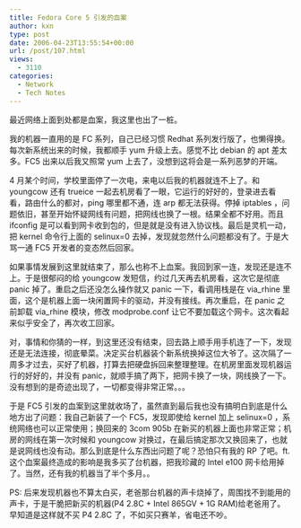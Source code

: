 ```yaml
---
title: Fedora Core 5 引发的血案
author: kxn
type: post
date: 2006-04-23T13:55:54+00:00
url: /post/107.html
views:
  - 3110
categories:
  - Network
  - Tech Notes
---
```


最近网络上面到处都是血案，我这里也出了一桩。

我的机器一直用的是 FC 系列，自己已经习惯 Redhat 系列发行版了，也懒得换。每次新系统出来的时候，我都顺手 yum 升级上去。感觉不比 debian 的 apt 差太多。FC5 出来以后我又照常 yum 上去了，没想到这将会是一系列恶梦的开端。

4 月某个时间，学校里面停了一次电，来电以后我的机器就连不上了。和 youngcow 还有 trueice 一起去机房看了一眼，它运行的好好的，登录进去看看，路由什么的都对，ping 哪里都不通，连 arp 都无法获得。停掉 iptables ，问题依旧，甚至开始怀疑网线有问题，把网线也换了一根。结果全都不好用。而且 ifconfig 是可以看到网卡收到包的，但是就是没有进入协议栈。最后是灵机一动，把 kernel 命令行上面的 selinux=0 去掉，发现就忽然什么问题都没有了。于是大骂一通 FC5 开发者的变态然后回家。

如果事情发展到这里就结束了，那么也称不上血案。我回到家一连，发现还是连不上。于是很郁闷的给 youngcow 发短信，约过几天再去机房看，这次它是彻底 panic 掉了。重启之后还没怎么操作就又 panic 一下，看调用栈是在 via_rhine 里面，这个是机器上面一块闲置网卡的驱动，并没有接线。再次重启，在 panic 之前卸载 via_rhine 模块，修改 modprobe.conf 让它不要加载这个网卡。这次看起来似乎安全了，再次收工回家。

对，事情和你猜的一样，到这里还没有结束，回去路上顺手用手机连了一下，发现还是无法连接，彻底晕菜。决定买台机器装个新系统换掉这位大爷了。这次隔了一周多才过去，买好了机器，打算去把硬盘拆回来整理整理。在机房里面发现机器运行的好好的，并没有 panic，就顺手搞了两下，把网卡换了一块，网线换了一下。没有想到的是奇迹出现了，一切都变得非常正常。。。

于是 FC5 引发的血案到这里就收场了，虽然直到最后我也没有搞明白到底是什么地方出了问题：我自己新装了一个 FC5，发现即使给 kernel 加上 selinux=0 ，系统网络也可以正常使用；换回来的 3com 905b 在新买的机器上面也非常正常；机房的网线在第一次时候和 youngcow 对换过，在最后搞定那次又换回来了，也就是说网线也没有动。那么到底是什么东西出问题了呢？恐怕只有我的 RP 了吧。ft. 这个血案最终造成的影响是我多买了台机器，把我珍藏的 Intel e100 网卡给用掉了。当然，还有我的机器当了半个多月。。

PS: 后来发现机器也不算太白买，老爸那台机器的声卡烧掉了，周围找不到能用的声卡，于是干脆把新买的机器(P4 2.8C + Intel 865GV + 1G RAM)给老爸用了。早知道是这样就不买 P4 2.8C 了，不如买只赛羊，省电还不吵。

